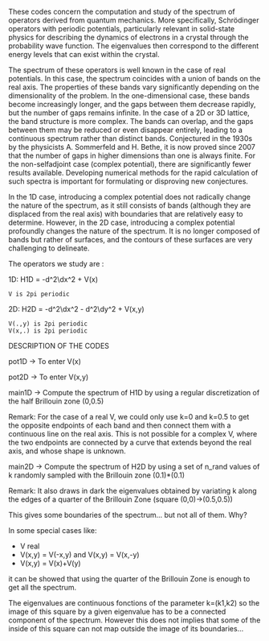 These codes concern the computation and study of the spectrum of operators derived from quantum mechanics. More
specifically, Schrödinger operators with periodic potentials, particularly relevant in solid-state physics for describing the dynamics of
electrons in a crystal through the probability wave function. The eigenvalues
then correspond to the different energy levels that can exist within the crystal.

The spectrum of these operators is well known in the case of real potentials.
In this case, the spectrum coincides with a union of bands on the real axis. 
The properties of these bands vary significantly depending on the dimensionality
of the problem. In the one-dimensional case, these bands become increasingly
longer, and the gaps between them decrease rapidly, but the number of gaps
remains infinite. In the case of a 2D or 3D lattice, the band structure is more
complex. The bands can overlap, and the gaps between them may be reduced or
even disappear entirely, leading to a continuous spectrum rather than distinct
bands. Conjectured in the 1930s by the physicists A. Sommerfeld and H. Bethe,
it is now proved since 2007 that the number of gaps in higher dimensions than
one is always finite. 
For the non-selfadjoint case (complex potential), there are significantly fewer results available. Developing numerical methods for the rapid
calculation of such spectra is important for formulating or disproving new conjectures.

In the 1D case, introducing a complex potential does not radically
change the nature of the spectrum, as it still consists of bands (although they are displaced from the real axis) with boundaries that are relatively
easy to determine. However, in the 2D case, introducing a complex potential profoundly changes the nature of the spectrum. It
is no longer composed of bands but rather of surfaces, and the contours of these
surfaces are very challenging to delineate.



The operators we study are : 

1D:	H1D = -d^2\dx^2 + V(x)			
	
	V is 2pi periodic   

2D:	H2D = -d^2\dx^2 - d^2\dy^2 + V(x,y) 	
	
	V(.,y) is 2pi periodic
	V(x,.) is 2pi periodic


DESCRIPTION OF THE CODES

pot1D -> To enter V(x)

pot2D -> To enter V(x,y)

main1D -> Compute the spectrum of H1D by using a regular discretization of the half Brillouin zone (0,0.5)

Remark: For the case of a real V, we could only use k=0 and k=0.5 to get the opposite endpoints of each band and then connect them with a continuous line on the real axis. This is not possible for a complex V, where the two endpoints are connected by a curve that extends beyond the real axis, and whose shape is unknown.

main2D -> Compute the spectrum of H2D by using a set of n_rand values of k randomly sampled with the Brillouin zone (0.1)*(0.1)

Remark: It also draws in dark the eigenvalues obtained by variating k along the edges of a quarter of the Brillouin Zone (square (0,0)->(0.5,0.5))

This gives some boundaries of the spectrum... but not all of them. Why?

In some special cases like:
- V real 
- V(x,y) = V(-x,y) and V(x,y) = V(x,-y)
- V(x,y) = V(x)+V(y)

it can be showed that using the quarter of the Brillouin Zone is enough to get all the spectrum.

The eigenvalues are continuous fonctions of the parameter k=(k1,k2) so the image of this square by a given eigenvalue has to be a connected component of the spectrum. However this does not implies that some of the inside of this square can not map outside the image of its boundaries...
